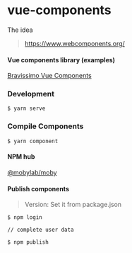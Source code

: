 # vue-components
The idea
> https://www.webcomponents.org/

#### Vue components library (examples)
[Bravissimo Vue Components](https://vue-components.netlify.com/)

### Development
```
$ yarn serve
```

### Compile Components
```
$ yarn component
```

#### NPM hub
[@mobylab/moby](https://www.npmjs.com/package/@mobylab/moby)


#### Publish components
> Version: Set it from package.json
```
$ npm login

// complete user data

$ npm publish
```